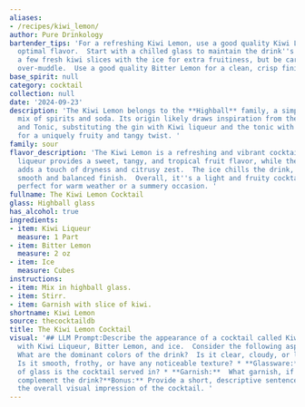 ```yaml
---
aliases:
- /recipes/kiwi_lemon/
author: Pure Drinkology
bartender_tips: 'For a refreshing Kiwi Lemon, use a good quality Kiwi Liqueur for
  optimal flavor.  Start with a chilled glass to maintain the drink''s coolness.  Muddle
  a few fresh kiwi slices with the ice for extra fruitiness, but be careful not to
  over-muddle.  Use a good quality Bitter Lemon for a clean, crisp finish. '
base_spirit: null
category: cocktail
collection: null
date: '2024-09-23'
description: 'The Kiwi Lemon belongs to the **Highball** family, a simple yet refreshing
  mix of spirits and soda. Its origin likely draws inspiration from the classic Gin
  and Tonic, substituting the gin with Kiwi liqueur and the tonic with Bitter Lemon
  for a uniquely fruity and tangy twist. '
family: sour
flavor_description: 'The Kiwi Lemon is a refreshing and vibrant cocktail.  The kiwi
  liqueur provides a sweet, tangy, and tropical fruit flavor, while the bitter lemon
  adds a touch of dryness and citrusy zest.  The ice chills the drink, creating a
  smooth and balanced finish.  Overall, it''s a light and fruity cocktail that''s
  perfect for warm weather or a summery occasion. '
fullname: The Kiwi Lemon Cocktail
glass: Highball glass
has_alcohol: true
ingredients:
- item: Kiwi Liqueur
  measure: 1 Part
- item: Bitter Lemon
  measure: 2 oz
- item: Ice
  measure: Cubes
instructions:
- item: Mix in highball glass.
- item: Stirr.
- item: Garnish with slice of kiwi.
shortname: Kiwi Lemon
source: thecocktaildb
title: The Kiwi Lemon Cocktail
visual: '## LLM Prompt:Describe the appearance of a cocktail called Kiwi Lemon made
  with Kiwi Liqueur, Bitter Lemon, and ice.  Consider the following aspects:* **Color:**
  What are the dominant colors of the drink?  Is it clear, cloudy, or layered?* **Texture:**
  Is it smooth, frothy, or have any noticeable texture? * **Glassware:** What kind
  of glass is the cocktail served in? * **Garnish:**  What garnish, if any, would
  complement the drink?**Bonus:** Provide a short, descriptive sentence capturing
  the overall visual impression of the cocktail. '
---
```



